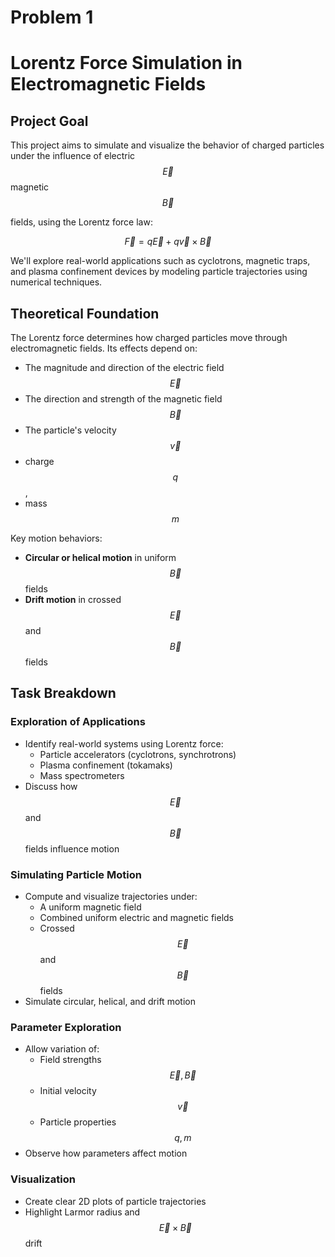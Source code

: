 # Problem 1
# Lorentz Force Simulation in Electromagnetic Fields

## Project Goal
This project aims to simulate and visualize the behavior of charged particles under the influence of electric $$ \vec{E} $$ 
 magnetic $$ \vec{B} $$ 
 
 fields, using the Lorentz force law:

$$
\vec{F} = q\vec{E} + q\vec{v} \times \vec{B}
$$

We'll explore real-world applications such as cyclotrons, magnetic traps, and plasma confinement devices by modeling particle trajectories using numerical techniques.

## Theoretical Foundation
The Lorentz force determines how charged particles move through electromagnetic fields. Its effects depend on:

- The magnitude and direction of the electric field $$ \vec{E} $$
- The direction and strength of the magnetic field $$ \vec{B} $$
- The particle's velocity $$ \vec{v} $$ 
- charge $$ q $$, 
- mass $$ m $$

Key motion behaviors:

- **Circular or helical motion** in uniform $$ \vec{B} $$ fields  
- **Drift motion** in crossed $$ \vec{E} $$ and $$ \vec{B} $$ fields

## Task Breakdown

### Exploration of Applications
- Identify real-world systems using Lorentz force:
  - Particle accelerators (cyclotrons, synchrotrons)
  - Plasma confinement (tokamaks)
  - Mass spectrometers
- Discuss how $$ \vec{E} $$ and $$ \vec{B} $$ fields influence motion

### Simulating Particle Motion
- Compute and visualize trajectories under:
  - A uniform magnetic field
  - Combined uniform electric and magnetic fields
  - Crossed $$ \vec{E} $$ and $$ \vec{B} $$ fields
- Simulate circular, helical, and drift motion

### Parameter Exploration
- Allow variation of:
  - Field strengths $$ \vec{E}, \vec{B} $$
  - Initial velocity $$ \vec{v} $$
  - Particle properties $$ q, m $$
- Observe how parameters affect motion

### Visualization
- Create clear 2D plots of particle trajectories  
- Highlight Larmor radius and $$ \vec{E} \times \vec{B} $$ drift
